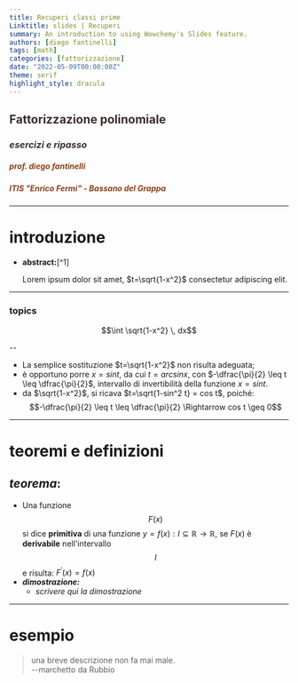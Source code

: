 ```yaml
---
title: Recuperi classi prime
Linktitle: slides | Recuperi
summary: An introduction to using Wowchemy's Slides feature.
authors: [diego fantinelli]
tags: [math]
categories: [fattorizzazione]
date: "2022-05-09T00:00:00Z"
theme: serif
highlight_style: dracula
---
```

<section data-background="pingpong_bkg.jpg", data-background-opacity="0.5">
  <h2 style="color:#3B2F2F">Fattorizzazione polinomiale</h2>
  <h3 style="color:#3B2F2F"><em>esercizi e ripasso</em></h3>
  <h5 style="color:#8A4117"><em>prof. diego fantinelli</em></h5>
  <h5 style="color:#8A4117">ITIS "Enrico Fermi" - Bassano del Grappa</h5>
</section>

---

# introduzione
		
- **abstract:**[^1]
  
  Lorem ipsum dolor sit amet, $t=\sqrt{1-x^2}$ consectetur adipiscing elit. 

---

### topics

$$\int \sqrt{1-x^2} \, dx$$

--

- La semplice sostituzione $t=\sqrt{1-x^2}$ non risulta adeguata; 
- è opportuno porre $x=sin t$, da cui $t=arcsin x$, con $-\dfrac{\pi}{2} \leq t \leq \dfrac{\pi}{2}$, intervallo di invertibilità della funzione $x=sin t$.
- da  $\sqrt{1-x^2}$, si ricava  $t=\sqrt{1-sin^2 t} = cos t$, poiché: $$-\dfrac{\pi}{2} \leq t \leq \dfrac{\pi}{2} \Rightarrow cos t \geq 0$$

---

# teoremi e definizioni
## *teorema*:
- Una funzione $$F(x)$$ si dice **primitiva** di una funzione $y=f(x): I \subseteq \mathbb{R} \rightarrow \mathbb{R}$, se $F(x)$ è **derivabile** nell'intervallo $$I$$ e risulta: $F ^\prime(x)=f(x)$
- **_dimostrazione:_**
	- *scrivere qui la dimostrazione*

---

# esempio

>una breve descrizione non fa mai male.  
>--marchetto da Rubbio
